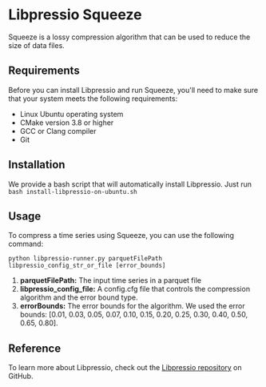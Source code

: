 # Libpressio Squeeze

Squeeze is a lossy compression algorithm that can be used to reduce the size of data files. 

## Requirements

Before you can install Libpressio and run Squeeze, you'll need to make sure that your system meets the following requirements:

- Linux Ubuntu operating system
- CMake version 3.8 or higher
- GCC or Clang compiler
- Git

## Installation

We provide a bash script that will automatically install Libpressio. Just run `bash install-libpressio-on-ubuntu.sh`

## Usage

To compress a time series using Squeeze, you can use the following command:

`python libpressio-runner.py parquetFilePath libpressio_config_str_or_file [error_bounds]`

1. **parquetFilePath:** The input time series in a parquet file   
2. **libpressio_config_file:** A config.cfg file that controls the compression algorithm and the error bound type.
3. **errorBounds:** The error bounds for the algorithm. We used the error bounds: [0.01, 0.03, 0.05, 0.07, 0.10, 0.15, 0.20, 0.25, 0.30, 0.40, 0.50, 0.65, 0.80].

## Reference

To learn more about Libpressio, check out the [Libpressio repository](https://github.com/robertu94/libpressio.git) on GitHub.


